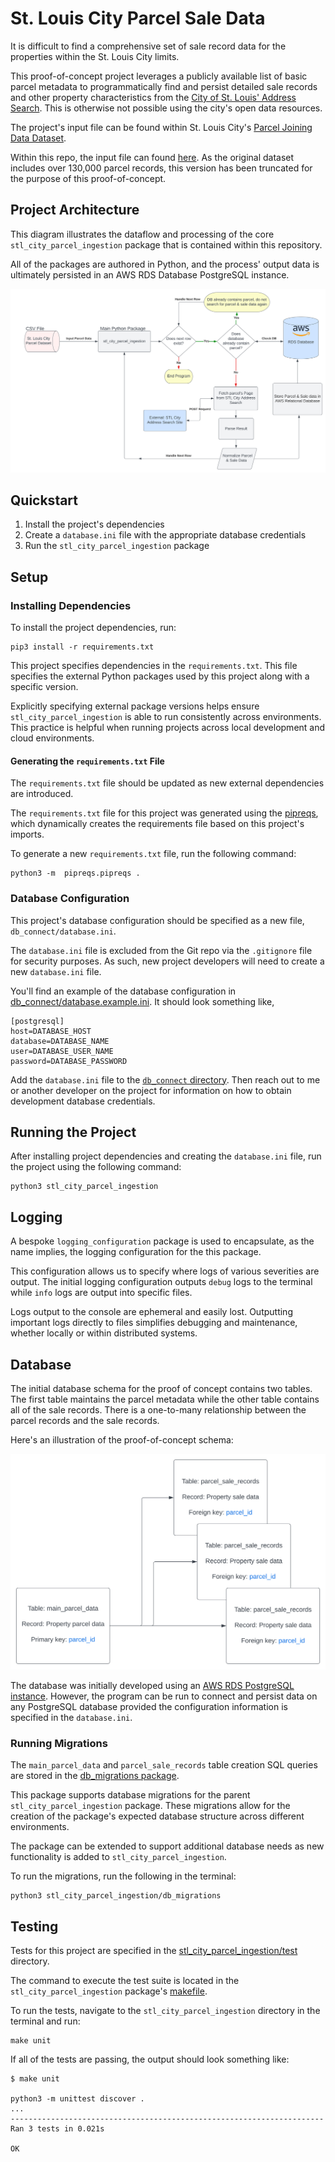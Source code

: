 # St. Louis City Parcel Sale Data

It is difficult to find a comprehensive set of sale record data for the properties within the St. Louis City limits.

This proof-of-concept project leverages a publicly available list of basic parcel metadata to programmatically find and persist detailed sale records and other property characteristics from the [City of St. Louis' Address Search](https://www.stlouis-mo.gov/data/address-Search/). This is otherwise not possible using the city's open data resources.

The project's input file can be found within St. Louis City's [Parcel Joining Data Dataset](https://www.stlouis-mo.gov/data/datasets/distribution.cfm?id=195).

Within this repo, the input file can found [here](https://github.com/alexZielonko/stl-city-real-estate-sale-data/tree/main/stl_city_parcel_ingestion/parcel_processor/csv_reader/data/stl-city-parcel-data.csv). As the original dataset includes over 130,000 parcel records, this version has been truncated for the purpose of this proof-of-concept.

## Project Architecture

This diagram illustrates the dataflow and processing of the core `stl_city_parcel_ingestion` package that is contained within this repository.

All of the packages are authored in Python, and the process' output data is ultimately persisted in an AWS RDS Database PostgreSQL instance.

![Architecture Diagram](https://raw.githubusercontent.com/alexZielonko/stl-city-real-estate-sale-data/main/stl_city_parcel_ingestion/documentation/stl-city-parcel-ingestion-diagram.svg)

## Quickstart

1. Install the project's dependencies
2. Create a `database.ini` file with the appropriate database credentials
3. Run the `stl_city_parcel_ingestion` package

## Setup

### Installing Dependencies

To install the project dependencies, run:

```
pip3 install -r requirements.txt
```

This project specifies dependencies in the `requirements.txt`. This file specifies the external Python packages used by this project along with a specific version.

Explicitly specifying external package versions helps ensure `stl_city_parcel_ingestion` is able to run consistently across environments. This practice is helpful when running projects across local development and cloud environments.

#### Generating the `requirements.txt` File

The `requirements.txt` file should be updated as new external dependencies are introduced.

The `requirements.txt` file for this project was generated using the [pipreqs](https://pypi.org/project/pipreqs/), which dynamically creates the requirements file based on this project's imports.

To generate a new `requirements.txt` file, run the following command:

```
python3 -m  pipreqs.pipreqs .
```

### Database Configuration

This project's database configuration should be specified as a new file, `db_connect/database.ini`.

The `database.ini` file is excluded from the Git repo via the `.gitignore` file for security purposes. As such, new project developers will need to create a new `database.ini` file.

You'll find an example of the database configuration in [db_connect/database.example.ini](https://github.com/alexZielonko/stl-city-real-estate-sale-data/tree/main/stl_city_parcel_ingestion/db_connect/database.example.ini). It should look something like,

```
[postgresql]
host=DATABASE_HOST
database=DATABASE_NAME
user=DATABASE_USER_NAME
password=DATABASE_PASSWORD
```

Add the `database.ini` file to the [`db_connect` directory](https://github.com/alexZielonko/stl-city-real-estate-sale-data/tree/main/stl_city_parcel_ingestion/db_connect). Then reach out to me or another developer on the project for information on how to obtain development database credentials.

## Running the Project

After installing project dependencies and creating the `database.ini` file, run the project using the following command:

```
python3 stl_city_parcel_ingestion
```

## Logging

A bespoke `logging_configuration` package is used to encapsulate, as the name implies, the logging configuration for the this package.

This configuration allows us to specify where logs of various severities are output. The initial logging configuration outputs `debug` logs to the terminal while `info` logs are output into specific files.

Logs output to the console are ephemeral and easily lost. Outputting important logs directly to files simplifies debugging and maintenance, whether locally or within distributed systems.

## Database

The initial database schema for the proof of concept contains two tables. The first table maintains the parcel metadata while the other table contains all of the sale records. There is a one-to-many relationship between the parcel records and the sale records.

Here's an illustration of the proof-of-concept schema:

![Database schema diagram](https://raw.githubusercontent.com/alexZielonko/stl-city-real-estate-sale-data/main/stl_city_parcel_ingestion/documentation/one-to-many-schema-diagram.svg)

The database was initially developed using an [AWS RDS PostgreSQL instance](https://aws.amazon.com/rds/postgresql/). However, the program can be run to connect and persist data on any PostgreSQL database provided the configuration information is specified in the `database.ini`.

### Running Migrations

The `main_parcel_data` and `parcel_sale_records` table creation SQL queries are stored in the [db_migrations package](https://github.com/alexZielonko/stl-city-real-estate-sale-data/tree/main/stl_city_parcel_ingestion/db_migrations).

This package supports database migrations for the parent `stl_city_parcel_ingestion` package. These migrations allow for the creation of the package's expected database structure across different environments.

The package can be extended to support additional database needs as new functionality is added to `stl_city_parcel_ingestion`.

To run the migrations, run the following in the terminal:

```
python3 stl_city_parcel_ingestion/db_migrations
```

## Testing

Tests for this project are specified in the [stl_city_parcel_ingestion/test](https://github.com/alexZielonko/stl-city-real-estate-sale-data/tree/main/stl_city_parcel_ingestion/test) directory.

The command to execute the test suite is located in the `stl_city_parcel_ingestion` package's [makefile](https://github.com/alexZielonko/stl-city-real-estate-sale-data/tree/main/stl_city_parcel_ingestion/Makefile).

To run the tests, navigate to the `stl_city_parcel_ingestion` directory in the terminal and run:

```
make unit
```

If all of the tests are passing, the output should look something like:

```
$ make unit

python3 -m unittest discover .
...
----------------------------------------------------------------------
Ran 3 tests in 0.021s

OK
```
